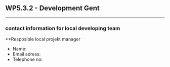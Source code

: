 ## WP5.3.2 - Development Gent
---

### contact information for local developing team

**Resposible local projekt manager
* Name:
* Email adress:
* Telephone no:
